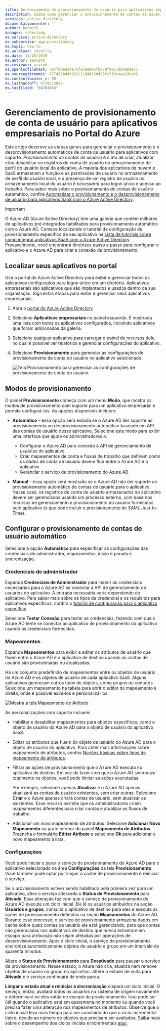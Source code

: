 ```yaml
---
title: Gerenciamento de provisionamento do usuário para aplicativos empresariais no Azure AD
description: Saiba como gerenciar o provisionamento de contas de usuário para aplicativos empresariais usando o Azure Active Directory
services: active-directory
documentationcenter: ''
author: kenwith
manager: celestedg
ms.service: active-directory
ms.subservice: app-provisioning
ms.topic: how-to
ms.workload: identity
ms.date: 11/25/2019
ms.author: kenwith
ms.reviewer: arvinh
ms.openlocfilehash: 7e7f8ded24e71fec8ed6bfbc78f9057ddb98dacc
ms.sourcegitcommit: 877491bd46921c11dd478bd25fc718ceee2dcc08
ms.contentlocale: pt-BR
ms.lasthandoff: 07/02/2020
ms.locfileid: "84781983"
---
```

# <a name="managing-user-account-provisioning-for-enterprise-apps-in-the-azure-portal"></a>Gerenciamento de provisionamento de conta de usuário para aplicativos empresariais no Portal do Azure

Este artigo descreve as etapas gerais para gerenciar o provisionamento e o desprovisionamento automáticos de conta de usuário para aplicativos com suporte. *Provisionamento de contas de usuário* é o ato de criar, atualizar e/ou desabilitar os registros de conta de usuário no armazenamento de perfil do usuário local do aplicativo. A maioria dos aplicativos de nuvem e SaaS armazenam a função e as permissões de usuário no armazenamento de perfil do usuário local, e a presença de um registro de usuário no armazenamento local do usuário é *necessária* para logon único e acesso ao trabalho. Para saber mais sobre o provisionamento de contas de usuário automático, confira [Automatizar o provisionamento e o desprovisionamento de usuário para aplicativos SaaS com o Azure Active Directory](user-provisioning.md).

> [!IMPORTANT]
> O Azure AD (Azure Active Directory) tem uma galeria que contém milhares de aplicativos pré-integrados habilitados para provisionamento automático com o Azure AD. Comece localizando o tutorial de configuração de provisionamento específico de seu aplicativo na [Lista de tutoriais sobre como integrar aplicativos SaaS com o Azure Active Directory](https://azure.microsoft.com/documentation/articles/active-directory-saas-tutorial-list/). Provavelmente, você encontrará diretrizes passo a passo para configurar o aplicativo e o Azure AD para criar a conexão de provisionamento.

## <a name="finding-your-apps-in-the-portal"></a>Localizar seus aplicativos no portal

Use o portal do Azure Active Directory para exibir e gerenciar todos os aplicativos configurados para logon único em um diretório. Aplicativos empresariais são aplicativos que são implantados e usados dentro da sua organização. Siga estas etapas para exibir e gerenciar seus aplicativos empresariais:

1. Abra o [portal do Azure Active Directory](https://aad.portal.azure.com).
1. Selecione **Aplicativos empresariais** no painel esquerdo. É mostrada uma lista com todos os aplicativos configurados, incluindo aplicativos que foram adicionados da galeria.
1. Selecione qualquer aplicativo para carregar o painel de recursos dele, no qual é possível ver relatórios e gerenciar configurações do aplicativo.
1. Selecione **Provisionamento** para gerenciar as configurações de provisionamento de conta do usuário no aplicativo selecionado.

   ![Tela Provisionamento para gerenciar as configurações de provisionamento de conta do usuário](./media/configure-automatic-user-provisioning-portal/enterprise-apps-provisioning.png)

## <a name="provisioning-modes"></a>Modos de provisionamento

O painel **Provisionamento** começa com um menu **Modo**, que mostra os modos de provisionamento com suporte para um aplicativo empresarial e permite configurá-los. As opções disponíveis incluem:

* **Automático** – essa opção será exibida se o Azure AD der suporte ao provisionamento ou desprovisionamento automático baseado em API das contas de usuário desse aplicativo. Selecione este modo para exibir uma interface que ajuda os administradores a:

  * Configurar o Azure AD para conexão à API de gerenciamento de usuários do aplicativo
  * Criar mapeamentos de conta e fluxos de trabalho que definem como os dados de conta de usuário devem fluir entre o Azure AD e o aplicativo
  * Gerenciar o serviço de provisionamento do Azure AD

* **Manual** – essa opção será mostrada se o Azure AD não der suporte ao provisionamento automático de contas de usuário para o aplicativo. Nesse caso, os registros de conta de usuário armazenados no aplicativo devem ser gerenciados usando um processo externo, com base nos recursos de gerenciamento e provisionamento do usuário fornecidos pelo aplicativo (o que pode incluir o provisionamento de SAML Just-In-Time).

## <a name="configuring-automatic-user-account-provisioning"></a>Configurar o provisionamento de contas de usuário automático

Selecione a opção **Automático** para especificar as configurações das credenciais de administrador, mapeamentos, início e parada e sincronização.

### <a name="admin-credentials"></a>Credenciais de administrador

Expanda **Credenciais de Administrador** para inserir as credenciais necessárias para o Azure AD se conectar à API de gerenciamento de usuários do aplicativo. A entrada necessária varia dependendo do aplicativo. Para saber mais sobre os tipos de credencial e os requisitos para aplicativos específicos, confira o [tutorial de configuração para o aplicativo específico](user-provisioning.md).

Selecione **Testar Conexão** para testar as credenciais, fazendo com que o Azure AD tente se conectar ao aplicativo de provisionamento do aplicativo usando as credenciais fornecidas.

### <a name="mappings"></a>Mapeamentos

Expanda **Mapeamentos** para exibir e editar os atributos de usuário que fluem entre o Azure AD e o aplicativo de destino quando as contas de usuário são provisionadas ou atualizadas.

Há um conjunto predefinido de mapeamentos entre os objetos de usuário do Azure AD e os objetos de usuário de cada aplicativo SaaS. Alguns aplicativos gerenciam outros tipos de objetos, como grupos ou contatos. Selecione um mapeamento na tabela para abrir o editor de mapeamento à direita, onde é possível exibi-los e personalizá-los.

![Mostra a tela Mapeamento de Atributo](./media/configure-automatic-user-provisioning-portal/enterprise-apps-provisioning-mapping.png)

As personalizações com suporte incluem:

* Habilitar e desabilitar mapeamentos para objetos específicos, como o objeto de usuário do Azure AD para o objeto de usuário do aplicativo SaaS.
* Editar os atributos que fluem do objeto de usuário do Azure AD para o objeto de usuário do aplicativo. Para obter mais informações sobre mapeamento de atributos, confira [Noções básicas sobre tipos de mapeamento de atributos](customize-application-attributes.md#understanding-attribute-mapping-types).
* Filtrar as ações de provisionamento que o Azure AD executa no aplicativo de destino. Em vez de fazer com que o Azure AD sincronize totalmente os objetos, você pode limitar as ações executadas.

  Por exemplo, selecione apenas **Atualizar** e o Azure AD apenas atualizará as contas de usuário existentes, sem criar outras. Selecione **Criar** e o Azure apenas criará contas de usuário, sem atualizar as existentes. Esse recurso permite que os administradores criem mapeamentos diferentes para criar contas e atualizar os fluxos de trabalho.

* Adicionar um novo mapeamento de atributos. Selecione **Adicionar Novo Mapeamento** na parte inferior do painel **Mapeamento de Atributos**. Preencha o formulário **Editar Atributo** e selecione **Ok** para adicionar o novo mapeamento à lista.

### <a name="settings"></a>Configurações

Você pode iniciar e parar o serviço de provisionamento do Azure AD para o aplicativo selecionado na área **Configurações** da tela **Provisionamento**. Você também pode optar por limpar o cache de provisionamento e reiniciar o serviço.

Se o provisionamento estiver sendo habilitado pela primeira vez para um aplicativo, ative o serviço alterando o **Status de Provisionamento** para **Ativado**. Essa alteração faz com que o serviço de provisionamento do Azure AD execute um ciclo inicial. Ele lê os usuários atribuídos na seção **Usuários e grupos**, consulta o aplicativo de destino para eles e executa as ações de provisionamento definidas na seção **Mapeamentos** do Azure AD. Durante esse processo, o serviço de provisionamento armazena dados em cache sobre quais contas de usuário ele está gerenciando, para que contas não gerenciadas nos aplicativos de destino que nunca estiveram em escopo para atribuição não sejam afetadas por operações de desprovisionamento. Após o ciclo inicial, o serviço de provisionamento sincroniza automaticamente objetos de usuário e grupo em um intervalo de quarenta minutos.

Altere o **Status de Provisionamento** para **Desativado** para pausar o serviço de provisionamento. Nesse estado, o Azure não cria, atualiza nem remove objetos de usuário ou grupo no aplicativo. Altere o estado de volta para **Ativado** e o serviço continuará de onde parou.

**Limpar o estado atual e reiniciar a sincronização** dispara um ciclo inicial. O serviço, então, avaliará todos os usuários no sistema de origem novamente e determinará se eles estão no escopo do provisionamento. Isso pode ser útil quando o aplicativo está em quarentena no momento ou quando você precisa fazer uma alteração nos mapeamentos de atributos. Observe que o ciclo inicial leva mais tempo para ser concluído do que o ciclo incremental típico, devido ao número de objetos que precisam ser avaliados. Saiba mais sobre o desempenho dos ciclos iniciais e incrementais [aqui](application-provisioning-when-will-provisioning-finish-specific-user.md). 
